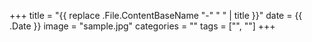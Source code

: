 +++
title = "{{ replace .File.ContentBaseName "-" " " | title }}"
date = {{ .Date }}
image = "sample.jpg"
categories = "" 
tags = ["", ""]
+++

##
